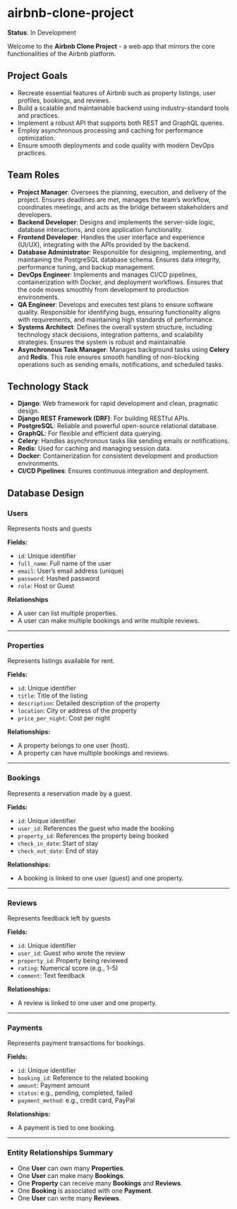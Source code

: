 # airbnb-clone-project

**Status**: In Development

Welcome to the **Airbnb Clone Project** - a web app that mirrors the core functionalities of the Airbnb platform.

## Project Goals

- Recreate essential features of Airbnb such as property listings, user profiles, bookings, and reviews.
- Build a scalable and maintainable backend using industry-standard tools and practices.
- Implement a robust API that supports both REST and GraphQL queries.
- Employ asynchronous processing and caching for performance optimization.
- Ensure smooth deployments and code quality with modern DevOps practices.

## Team Roles

- **Project Manager**: Oversees the planning, execution, and delivery of the project. Ensures deadlines are met, manages the team’s workflow, coordinates meetings, and acts as the bridge between stakeholders and developers.
- **Backend Developer**: Designs and implements the server-side logic, database interactions, and core application functionality.
- **Frontend Developer**: Handles the user interface and experience (UI/UX), integrating with the APIs provided by the backend.
- **Database Administrator**: Responsible for designing, implementing, and maintaining the PostgreSQL database schema. Ensures data integrity, performance tuning, and backup management.
- **DevOps Engineer**: Implements and manages CI/CD pipelines, containerization with Docker, and deployment workflows. Ensures that the code moves smoothly from development to production environments.
- **QA Engineer**: Develops and executes test plans to ensure software quality. Responsible for identifying bugs, ensuring functionality aligns with requirements, and maintaining high standards of performance.
- **Systems Architect**: Defines the overall system structure, including technology stack decisions, integration patterns, and scalability strategies. Ensures the system is robust and maintainable.
- **Asynchronous Task Manager**: Manages background tasks using **Celery** and **Redis**. This role ensures smooth handling of non-blocking operations such as sending emails, notifications, and scheduled tasks.

## Technology Stack

- **Django**: Web framework for rapid development and clean, pragmatic design.
- **Django REST Framework (DRF)**: For building RESTful APIs.
- **PostgreSQL**: Reliable and powerful open-source relational database.
- **GraphQL**: For flexible and efficient data querying.
- **Celery**: Handles asynchronous tasks like sending emails or notifications.
- **Redis**: Used for caching and managing session data.
- **Docker**: Containerization for consistent development and production environments.
- **CI/CD Pipelines**: Ensures continuous integration and deployment.

## Database Design

### Users

Represents hosts and guests

**Fields:**

- `id`: Unique identifier
- `full_name`: Full name of the user
- `email`: User’s email address (unique)
- `password`: Hashed password
- `role`: Host or Guest

**Relationships**

- A user can list multiple properties.
- A user can make multiple bookings and write multiple reviews.

---

### Properties

Represents listings available for rent.

**Fields:**

- `id`: Unique identifier
- `title`: Title of the listing
- `description`: Detailed description of the property
- `location`: City or address of the property
- `price_per_night`: Cost per night

**Relationships:**

- A property belongs to one user (host).
- A property can have multiple bookings and reviews.

---

### Bookings

Represents a reservation made by a guest.

**Fields:**

- `id`: Unique identifier
- `user_id`: References the guest who made the booking
- `property_id`: References the property being booked
- `check_in_date`: Start of stay
- `check_out_date`: End of stay

**Relationships:**

- A booking is linked to one user (guest) and one property.

---

### Reviews

Represents feedback left by guests

**Fields:**

- `id`: Unique identifier
- `user_id`: Guest who wrote the review
- `property_id`: Property being reviewed
- `rating`: Numerical score (e.g., 1–5)
- `comment`: Text feedback

**Relationships:**

- A review is linked to one user and one property.

---

### Payments

Represents payment transactions for bookings.

**Fields:**

- `id`: Unique identifier
- `booking_id`: Reference to the related booking
- `amount`: Payment amount
- `status`: e.g., pending, completed, failed
- `payment_method`: e.g., credit card, PayPal

**Relationships:**

- A payment is tied to one booking.

---

### Entity Relationships Summary

- One **User** can own many **Properties**.
- One **User** can make many **Bookings**.
- One **Property** can receive many **Bookings** and **Reviews**.
- One **Booking** is associated with one **Payment**.
- One **User** can write many **Reviews**.
